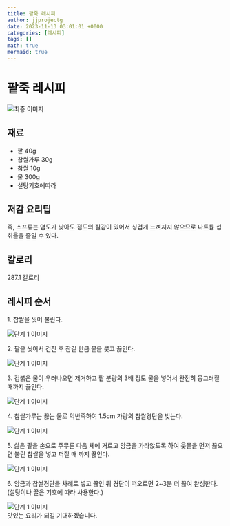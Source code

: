 ```yaml
---
title: 팥죽 레시피
author: jjprojectg
date: 2023-11-13 03:01:01 +0000
categories: [레시피]
tags: []
math: true
mermaid: true
---
```

<meta name="og:type" content="website"/>
<meta charset="UTF-8"/>
<div class="header">
  <h1>팥죽 레시피</h1>
</div>

<div class="container my-4">
  <div class="row">
    <div class="col-12 col-md-6">
      <div class="recipe-image">
        <img src="http://www.foodsafetykorea.go.kr/uploadimg/20141117/20141117053344_1416213224293.jpg" class="step-image" alt="최종 이미지"/>
      </div>
    </div>
    <div class="col-12 col-md-6">
      <div class="ingredients">
        <h2>재료</h2>
        <ul class="card">
          <li> 팥 40g </li>
          <li>  찹쌀가루 30g </li>
          <li>  찹쌀 10g </li>
          <li>  물 300g </li>
          <li>  설탕기호에따라 </li>
</ul>
      </div>
    </div>
    <div class="col-12 col-md-6">
      <div class="ingredients">
        <h2>저감 요리팁</h2>
        <div class="card"> 
          <p>
            죽, 스프류는 염도가 낮아도 점도의 질감이 있어서 싱겁게 느껴지지 않으므로 나트륨 섭취율을 줄일 수 있다.
          </p>
        </div>
      </div>
      <div class="ingredients">
        <h2>칼로리</h2>
        <div class="card"> 
          <p>
            287.1 칼로리
          </p>
        </div>
      </div>
    </div>
  </div>

  <h2 class="my-4">레시피 순서</h2>
  <div class="card recipe-card">
    <div class="card-body recipe-step">
      <p class="card-text step-description">1. 찹쌀을 씻어 불린다.</p>
      <img src="http://www.foodsafetykorea.go.kr/uploadimg/cook/793-1.jpg" alt="단계 1 이미지" class="step-image"/>
    </div>
  </div>
  <div class="card recipe-card">
    <div class="card-body recipe-step">
      <p class="card-text step-description">2. 팥을 씻어서 건진 후 잠길 만큼 물을 붓고 끓인다.</p>
      <img src="http://www.foodsafetykorea.go.kr/uploadimg/cook/793-2.jpg" alt="단계 1 이미지" class="step-image"/>
    </div>
  </div>
  <div class="card recipe-card">
    <div class="card-body recipe-step">
      <p class="card-text step-description">3. 검붉은 물이 우러나오면 제거하고 팥 분량의 3배 정도 물을 넣어서 완전히 뭉그러질 때까지 끓인다.</p>
      <img src="http://www.foodsafetykorea.go.kr/uploadimg/cook/793-3.jpg" alt="단계 1 이미지" class="step-image"/>
    </div>
  </div>
  <div class="card recipe-card">
    <div class="card-body recipe-step">
      <p class="card-text step-description">4. 찹쌀가루는 끓는 물로 익반죽하여 1.5cm 가량의 찹쌀경단을 빚는다.</p>
      <img src="http://www.foodsafetykorea.go.kr/uploadimg/cook/793-4.jpg" alt="단계 1 이미지" class="step-image"/>
    </div>
  </div>
  <div class="card recipe-card">
    <div class="card-body recipe-step">
      <p class="card-text step-description">5. 삶은 팥을 손으로 주무른 다음 체에 거르고 앙금을 가라앉도록 하여 웃물을 먼저 끓으면 불린 찹쌀을 넣고 퍼질 때 까지 끓인다.</p>
      <img src="http://www.foodsafetykorea.go.kr/uploadimg/cook/793-5.jpg" alt="단계 1 이미지" class="step-image"/>
    </div>
  </div>
  <div class="card recipe-card">
    <div class="card-body recipe-step">
      <p class="card-text step-description">6. 앙금과 찹쌀경단을 차례로 넣고 끓인 뒤 경단이 떠오르면 2~3분 더 끓여 완성한다.(설탕이나 꿀은 기호에 따라 사용한다.)</p>
      <img src="http://www.foodsafetykorea.go.kr/uploadimg/cook/793-6.jpg" alt="단계 1 이미지" class="step-image"/>
    </div>
  </div>

</div>
맛있는 요리가 되길 기대하겠습니다.
